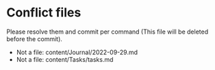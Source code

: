 # Conflict files
Please resolve them and commit per command (This file will be deleted before the commit).
- Not a file: content/Journal/2022-09-29.md
- Not a file: content/Tasks/tasks.md